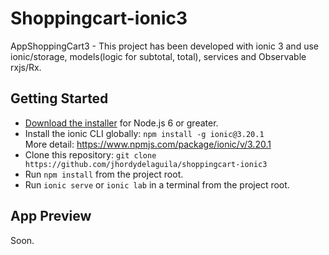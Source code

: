 # Shoppingcart-ionic3
AppShoppingCart3 - This project has been developed with ionic 3 and use ionic/storage, models(logic for subtotal, total), services and Observable rxjs/Rx. 

## Getting Started
* [Download the installer](https://nodejs.org/) for Node.js 6 or greater.
* Install the ionic CLI globally: `npm install -g ionic@3.20.1`  
More detail: https://www.npmjs.com/package/ionic/v/3.20.1
* Clone this repository: `git clone https://github.com/jhordydelaguila/shoppingcart-ionic3`
* Run `npm install` from the project root.
* Run `ionic serve` or `ionic lab` in a terminal from the project root.


## App Preview

Soon. 
